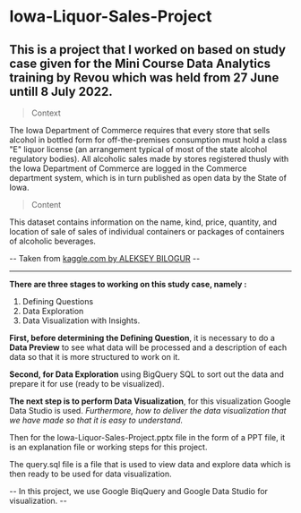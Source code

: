 # Iowa-Liquor-Sales-Project
This is a project that I worked on based on study case given for the Mini Course Data Analytics training by Revou which was held from 27 June untill 8 July 2022.
-----------------------------------------------------------------------------------
> Context

The Iowa Department of Commerce requires that every store that sells alcohol in bottled form for off-the-premises consumption must hold a class "E" liquor license (an arrangement typical of most of the state alcohol regulatory bodies). All alcoholic sales made by stores registered thusly with the Iowa Department of Commerce are logged in the Commerce department system, which is in turn published as open data by the State of Iowa.

> Content

This dataset contains information on the name, kind, price, quantity, and location of sale of sales of individual containers or packages of containers of alcoholic beverages.

-- Taken from [kaggle.com by ALEKSEY BILOGUR](https://www.kaggle.com/datasets/residentmario/iowa-liquor-sales) --

-----------------------------------------------------------------------------------

**There are three stages to working on this study case, namely :**
1.  Defining Questions
2.  Data Exploration
3.  Data Visualization with Insights.

**First, before determining the Defining Question**, it is necessary to do a **Data Preview** to see what data will be processed and a description of each data so that it is more structured to work on it.

**Second, for Data Exploration** using BigQuery SQL to sort out the data and prepare it for use (ready to be visualized).

**The next step is to perform Data Visualization**, for this visualization Google Data Studio is used.
*Furthermore, how to deliver the data visualization that we have made so that it is easy to understand.*

Then for the Iowa-Liquor-Sales-Project.pptx file in the form of a PPT file, it is an explanation file or working steps for this project.

The query.sql file is a file that is used to view data and explore data which is then ready to be used for data visualization.

-- In this project, we use Google BiqQuery and Google Data Studio for visualization. --
